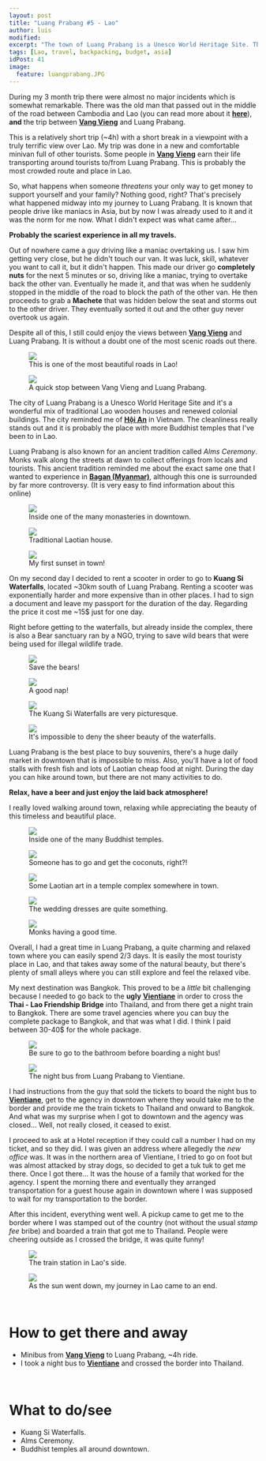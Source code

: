 ```yaml
---
layout: post
title: "Luang Prabang #5 - Lao"
author: luis
modified:
excerpt: "The town of Luang Prabang is a Unesco World Heritage Site. The town stands out for its laid back atmosphere and beautiful and clean downtown."
tags: [Lao, travel, backpacking, budget, asia]
idPost: 41
image:
  feature: luangprabang.JPG
---
```


During my 3 month trip there were almost no major incidents which is somewhat remarkable. There was the old man that passed out in the middle of the road between Cambodia and Lao (you can read more about it <b><a href="{{site.url}}/SiemReap" target="_blank">here</a></b>), <b>and</b> the trip between <b><a href="{{site.url}}/VangVieng" target="_blank">Vang Vieng</a></b> and Luang Prabang.

This is a relatively short trip (~4h) with a short break in a viewpoint with a truly terrific view over Lao. My trip was done in a new and comfortable minivan full of other tourists. Some people in <b><a href="{{site.url}}/VangVieng" target="_blank">Vang Vieng</a></b> earn their life transporting around tourists to/from Luang Prabang. This is probably the most crowded route and place in Lao.

So, what happens when someone <i>threatens</i> your only way to get money to support yourself and your family? Nothing good, right? That's precisely what happened midway into my journey to Luang Prabang. It is known that people drive like maniacs in Asia, but by now I was already used to it and it was the norm for me now. What I didn't expect was what came after...

<b><highlight><middle>Probably the scariest experience in all my travels.</middle></highlight></b>

Out of nowhere came a guy driving like a maniac overtaking us. I saw him getting very close, but he didn't touch our van. It was luck, skill, whatever you want to call it, but it didn't happen. This made our driver go <b>completely nuts</b> for the next 5 minutes or so, driving like a maniac, trying to overtake back the other van. Eventually he made it, and that was when he suddenly stopped in the middle of the road to block the path of the other van. He then proceeds to grab a <b>Machete</b> that was hidden below the seat and storms out to the other driver. They eventually sorted it out and the other guy never overtook us again.

Despite all of this, I still could enjoy the views between <b><a href="{{site.url}}/VangVieng" target="_blank">Vang Vieng</a></b> and Luang Prabang. It is without a doubt one of the most scenic roads out there.

<figure>
	<a href="../images/lao/luangprabang/luangprabang1.JPG"><img src="../images/lao/luangprabang/luangprabang1.JPG"></a>
	<figcaption>This is one of the most beautiful roads in Lao!</figcaption>
</figure>

<figure>
	<a href="../images/lao/luangprabang/luangprabang2.JPG"><img src="../images/lao/luangprabang/luangprabang2.JPG"></a>
	<figcaption>A quick stop between Vang Vieng and Luang Prabang.</figcaption>
</figure>

The city of Luang Prabang is a Unesco World Heritage Site and it's a wonderful mix of traditional Lao wooden houses and renewed colonial buildings. The city reminded me of <b><a href="{{site.url}}/HoiAn" target="_blank">Hội An</a></b> in Vietnam. The cleanliness really stands out and it is probably the place with more Buddhist temples that I've been to in Lao.

Luang Prabang is also known for an ancient tradition called <i>Alms Ceremony</i>. Monks walk along the streets at dawn to collect offerings from locals and tourists. This ancient tradition reminded me about the exact same one that I wanted to experience in <b><a href="{{site.url}}/Land-of-Smiles-4" target="_blank">Bagan (Myanmar)</a></b>, although this one is surrounded by far more controversy. (It is very easy to find information about this online)

<figure>
	<a href="../images/lao/luangprabang/luangprabang3.JPG"><img src="../images/lao/luangprabang/luangprabang3.JPG"></a>
	<figcaption>Inside one of the many monasteries in downtown.</figcaption>
</figure>

<figure>
	<a href="../images/lao/luangprabang/luangprabang4.JPG"><img src="../images/lao/luangprabang/luangprabang4.JPG"></a>
	<figcaption>Traditional Laotian house.</figcaption>
</figure>

<figure>
	<a href="../images/lao/luangprabang/luangprabang5.JPG"><img src="../images/lao/luangprabang/luangprabang5.JPG"></a>
	<figcaption>My first sunset in town!</figcaption>
</figure>

On my second day I decided to rent a scooter in order to go to <b>Kuang Si Waterfalls</b>, located ~30km south of Luang Prabang. Renting a scooter was exponentially harder and more expensive than in other places. I had to sign a document and leave my passport for the duration of the day. Regarding the price it cost me ~15$ just for one day.

Right before getting to the waterfalls, but already inside the complex, there is also a Bear sanctuary ran by a NGO, trying to save wild bears that were being used for illegal wildlife trade.

<figure>
	<a href="../images/lao/luangprabang/luangprabang6.JPG"><img src="../images/lao/luangprabang/luangprabang6.JPG"></a>
	<figcaption>Save the bears!</figcaption>
</figure>

<figure>
	<a href="../images/lao/luangprabang/luangprabang7.JPG"><img src="../images/lao/luangprabang/luangprabang7.JPG"></a>
	<figcaption>A good nap!</figcaption>
</figure>

<figure>
	<a href="../images/lao/luangprabang/luangprabang8.JPG"><img src="../images/lao/luangprabang/luangprabang8.JPG"></a>
	<figcaption>The Kuang Si Waterfalls are very picturesque.</figcaption>
</figure>

<figure>
	<a href="../images/lao/luangprabang/luangprabang9.JPG"><img src="../images/lao/luangprabang/luangprabang9.JPG"></a>
	<figcaption>It's impossible to deny the sheer beauty of the waterfalls.</figcaption>
</figure>

Luang Prabang is the best place to buy souvenirs, there's a huge daily market in downtown that is impossible to miss. Also, you'll have a lot of food stalls with fresh fish and lots of Laotian cheap food at night. During the day you can hike around town, but there are not many activities to do.

<b><highlight><middle>Relax, have a beer and just enjoy the laid back atmosphere!</middle></highlight></b>

I really loved walking around town, relaxing while appreciating the beauty of this timeless and beautiful place.

<figure>
	<a href="../images/lao/luangprabang/luangprabang10.JPG"><img src="../images/lao/luangprabang/luangprabang10.JPG"></a>
	<figcaption>Inside one of the many Buddhist temples.</figcaption>
</figure>

<figure>
	<a href="../images/lao/luangprabang/luangprabang11.JPG"><img src="../images/lao/luangprabang/luangprabang11.JPG"></a>
	<figcaption>Someone has to go and get the coconuts, right?!</figcaption>
</figure>

<figure>
	<a href="../images/lao/luangprabang/luangprabang13.JPG"><img src="../images/lao/luangprabang/luangprabang13.JPG"></a>
	<figcaption>Some Laotian art in a temple complex somewhere in town.</figcaption>
</figure>

<figure>
	<a href="../images/lao/luangprabang/luangprabang12.JPG"><img src="../images/lao/luangprabang/luangprabang12.JPG"></a>
	<figcaption>The wedding dresses are quite something.</figcaption>
</figure>

<figure>
	<a href="../images/lao/luangprabang/luangprabang14.JPG"><img src="../images/lao/luangprabang/luangprabang14.JPG"></a>
	<figcaption>Monks having a good time.</figcaption>
</figure>

Overall, I had a great time in Luang Prabang, a quite charming and relaxed town where you can easily spend 2/3 days. It is easily the most touristy place in Lao, and that takes away some of the natural beauty, but there's plenty of small alleys where you can still explore and feel the relaxed vibe.

My next destination was Bangkok. This proved to be a <i>little</i> bit challenging because I needed to go back to the <b>ugly</b> <b><a href="{{site.url}}/Vientiane" target="_blank">Vientiane</a></b> in order to cross the <b>Thai - Lao Friendship Bridge</b> into Thailand, and from there get a night train to Bangkok. There are some travel agencies where you can buy the complete package to Bangkok, and that was what I did. I think I paid between 30-40$ for the whole package.

<figure>
	<a href="../images/lao/luangprabang/luangprabang15.JPG"><img src="../images/lao/luangprabang/luangprabang15.JPG"></a>
	<figcaption>Be sure to go to the bathroom before boarding a night bus!</figcaption>
</figure>

<figure>
	<a href="../images/lao/luangprabang/luangprabang16.JPG"><img src="../images/lao/luangprabang/luangprabang16.JPG"></a>
	<figcaption>The night bus from Luang Prabang to Vientiane.</figcaption>
</figure>

I had instructions from the guy that sold the tickets to board the night bus to <b><a href="{{site.url}}/Vientiane" target="_blank">Vientiane</a></b>, get to the agency in downtown where they would take me to the border and provide me the train tickets to Thailand and onward to Bangkok. And what was my surprise when I got to downtown and the agency was closed... Well, not really closed, it ceased to exist.

I proceed to ask at a Hotel reception if they could call a number I had on my ticket, and so they did. I was given an address where allegedly the <i>new office</i> was. It was in the northern area of Vientiane, I tried to go on foot but was almost attacked by stray dogs, so decided to get a tuk tuk to get me there. Once I got there... It was the house of a family that worked for the agency. I spent the morning there and eventually they arranged transportation for a guest house again in downtown where I was supposed to wait for my transportation to the border.

After this incident, everything went well. A pickup came to get me to the border where I was stamped out of the country (not without the usual <i>stamp fee</i> bribe) and boarded a train that got me to Thailand. People were cheering outside as I crossed the bridge, it was quite funny!

<figure>
	<a href="../images/lao/luangprabang/luangprabang17.JPG"><img src="../images/lao/luangprabang/luangprabang17.JPG"></a>
	<figcaption>The train station in Lao's side.</figcaption>
</figure>

<figure>
	<a href="../images/lao/luangprabang/luangprabang18.JPG"><img src="../images/lao/luangprabang/luangprabang18.JPG"></a>
	<figcaption>As the sun went down, my journey in Lao came to an end.</figcaption>
</figure>

<br>
<h1>How to get there and away</h1>
<ul>
<li>Minibus from <b><a href="{{site.url}}/VangVieng" target="_blank">Vang Vieng</a></b> to Luang Prabang, ~4h ride.</li>
<li>I took a night bus to <b><a href="{{site.url}}/Vientiane" target="_blank">Vientiane</a></b> and crossed the border into Thailand.</li>
</ul>

<br>
<h1>What to do/see</h1>
<ul>
<li>Kuang Si Waterfalls.</li>
<li>Alms Ceremony.</li>
<li>Buddhist temples all around downtown.</li>
</ul>

